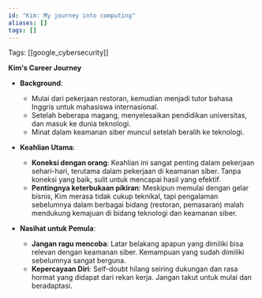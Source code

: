 ```yaml
---
id: "Kim: My journey into computing"
aliases: []
tags: []
---
```


Tags: [[google_cybersecurity]]

**Kim's Career Journey**

- **Background**:

  - Mulai dari pekerjaan restoran, kemudian menjadi tutor bahasa Inggris untuk mahasiswa internasional.
  - Setelah beberapa magang, menyelesaikan pendidikan universitas, dan masuk ke dunia teknologi.
  - Minat dalam keamanan siber muncul setelah beralih ke teknologi.

- **Keahlian Utama**:

  - **Koneksi dengan orang**: Keahlian ini sangat penting dalam pekerjaan sehari-hari, terutama dalam pekerjaan di keamanan siber. Tanpa koneksi yang baik, sulit untuk mencapai hasil yang efektif.
  - **Pentingnya keterbukaan pikiran**: Meskipun memulai dengan gelar bisnis, Kim merasa tidak cukup teknikal, tapi pengalaman sebelumnya dalam berbagai bidang (restoran, pemasaran) malah mendukung kemajuan di bidang teknologi dan keamanan siber.

- **Nasihat untuk Pemula**:
  - **Jangan ragu mencoba**: Latar belakang apapun yang dimiliki bisa relevan dengan keamanan siber. Kemampuan yang sudah dimiliki sebelumnya sangat berguna.
  - **Kepercayaan Diri**: Self-doubt hilang seiring dukungan dan rasa hormat yang didapat dari rekan kerja. Jangan takut untuk mulai dan beradaptasi.
